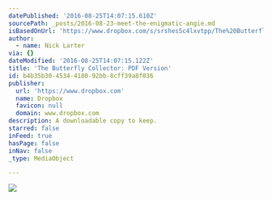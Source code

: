 ```yaml
---
datePublished: '2016-08-25T14:07:15.610Z'
sourcePath: _posts/2016-08-23-meet-the-enigmatic-angie.md
isBasedOnUrl: 'https://www.dropbox.com/s/srshes5c4lxvtpp/The%20Butterfly%20Collector.pdf?dl=0'
author:
  - name: Nick Larter
via: {}
dateModified: '2016-08-25T14:07:15.122Z'
title: 'The Butterfly Collector: PDF Version'
id: b4b35b30-4534-4180-92bb-8cff39a8f036
publisher:
  url: 'https://www.dropbox.com'
  name: Dropbox
  favicon: null
  domain: www.dropbox.com
description: A downloadable copy to keep.
starred: false
inFeed: true
hasPage: false
inNav: false
_type: MediaObject

---
```

![](https://the-grid-user-content.s3-us-west-2.amazonaws.com/b62e0b84-bbf5-4915-83db-d3698a16b21c.jpg)